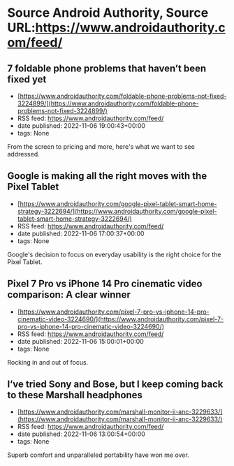 # Source Android Authority, Source URL:https://www.androidauthority.com/feed/

## 7 foldable phone problems that haven’t been fixed yet
 - [https://www.androidauthority.com/foldable-phone-problems-not-fixed-3224899/](https://www.androidauthority.com/foldable-phone-problems-not-fixed-3224899/)
 - RSS feed: https://www.androidauthority.com/feed/
 - date published: 2022-11-06 19:00:43+00:00
 - tags: None

From the screen to pricing and more, here's what we want to see addressed.

## Google is making all the right moves with the Pixel Tablet
 - [https://www.androidauthority.com/google-pixel-tablet-smart-home-strategy-3222694/](https://www.androidauthority.com/google-pixel-tablet-smart-home-strategy-3222694/)
 - RSS feed: https://www.androidauthority.com/feed/
 - date published: 2022-11-06 17:00:37+00:00
 - tags: None

Google's decision to focus on everyday usability is the right choice for the Pixel Tablet.

## Pixel 7 Pro vs iPhone 14 Pro cinematic video comparison: A clear winner
 - [https://www.androidauthority.com/pixel-7-pro-vs-iphone-14-pro-cinematic-video-3224690/](https://www.androidauthority.com/pixel-7-pro-vs-iphone-14-pro-cinematic-video-3224690/)
 - RSS feed: https://www.androidauthority.com/feed/
 - date published: 2022-11-06 15:00:01+00:00
 - tags: None

Rocking in and out of focus.

## I’ve tried Sony and Bose, but I keep coming back to these Marshall headphones
 - [https://www.androidauthority.com/marshall-monitor-ii-anc-3229633/](https://www.androidauthority.com/marshall-monitor-ii-anc-3229633/)
 - RSS feed: https://www.androidauthority.com/feed/
 - date published: 2022-11-06 13:00:54+00:00
 - tags: None

Superb comfort and unparalleled portability have won me over.
